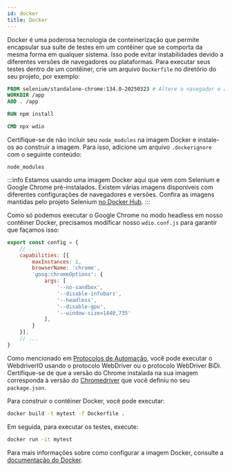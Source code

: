 ```yaml
---
id: docker
title: Docker
---
```


Docker é uma poderosa tecnologia de conteinerização que permite encapsular sua suíte de testes em um contêiner que se comporta da mesma forma em qualquer sistema. Isso pode evitar instabilidades devido a diferentes versões de navegadores ou plataformas. Para executar seus testes dentro de um contêiner, crie um arquivo `Dockerfile` no diretório do seu projeto, por exemplo:

```Dockerfile
FROM selenium/standalone-chrome:134.0-20250323 # Altere o navegador e a versão de acordo com suas necessidades
WORKDIR /app
ADD . /app

RUN npm install

CMD npx wdio
```

Certifique-se de não incluir seu `node_modules` na imagem Docker e instale-os ao construir a imagem. Para isso, adicione um arquivo `.dockerignore` com o seguinte conteúdo:

```
node_modules
```

:::info
Estamos usando uma imagem Docker aqui que vem com Selenium e Google Chrome pré-instalados. Existem várias imagens disponíveis com diferentes configurações de navegadores e versões. Confira as imagens mantidas pelo projeto Selenium [no Docker Hub](https://hub.docker.com/u/selenium).
:::

Como só podemos executar o Google Chrome no modo headless em nosso contêiner Docker, precisamos modificar nosso `wdio.conf.js` para garantir que façamos isso:

```js title="wdio.conf.js"
export const config = {
    // ...
    capabilities: [{
        maxInstances: 1,
        browserName: 'chrome',
        'goog:chromeOptions': {
            args: [
                '--no-sandbox',
                '--disable-infobars',
                '--headless',
                '--disable-gpu',
                '--window-size=1440,735'
            ],
        }
    }],
    // ...
}
```

Como mencionado em [Protocolos de Automação](/docs/automationProtocols), você pode executar o WebdriverIO usando o protocolo WebDriver ou o protocolo WebDriver BiDi. Certifique-se de que a versão do Chrome instalada na sua imagem corresponda à versão do [Chromedriver](https://www.npmjs.com/package/chromedriver) que você definiu no seu `package.json`.

Para construir o contêiner Docker, você pode executar:

```sh
docker build -t mytest -f Dockerfile .
```

Em seguida, para executar os testes, execute:

```sh
docker run -it mytest
```

Para mais informações sobre como configurar a imagem Docker, consulte a [documentação do Docker](https://docs.docker.com/).